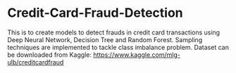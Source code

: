 # Credit-Card-Fraud-Detection
This is to create models to detect frauds in credit card transactions using Deep Neural Network, Decision Tree and Random Forest. Sampling techniques are implemented to tackle class imbalance problem. 
Dataset can be downloaded from Kaggle: https://www.kaggle.com/mlg-ulb/creditcardfraud
